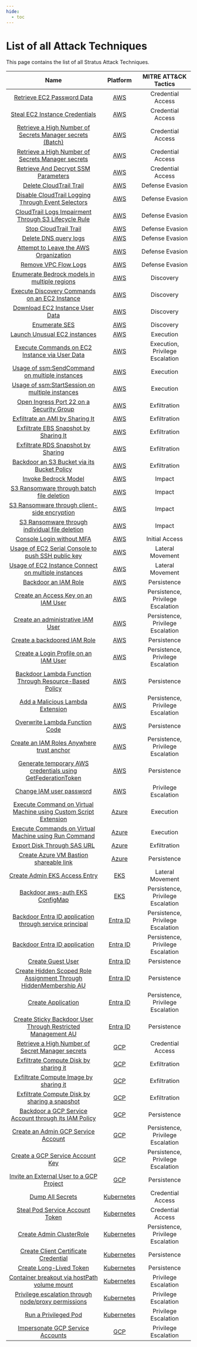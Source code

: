```yaml
---
hide:
  - toc
---
```


# List of all Attack Techniques

This page contains the list of all Stratus Attack Techniques.

| Name   | Platform | MITRE ATT&CK Tactics |
| :----: | :------: | :------------------: |
| [Retrieve EC2 Password Data](./AWS/aws.credential-access.ec2-get-password-data.md) | [AWS](./AWS/index.md) | Credential Access |
| [Steal EC2 Instance Credentials](./AWS/aws.credential-access.ec2-steal-instance-credentials.md) | [AWS](./AWS/index.md) | Credential Access |
| [Retrieve a High Number of Secrets Manager secrets (Batch)](./AWS/aws.credential-access.secretsmanager-batch-retrieve-secrets.md) | [AWS](./AWS/index.md) | Credential Access |
| [Retrieve a High Number of Secrets Manager secrets](./AWS/aws.credential-access.secretsmanager-retrieve-secrets.md) | [AWS](./AWS/index.md) | Credential Access |
| [Retrieve And Decrypt SSM Parameters](./AWS/aws.credential-access.ssm-retrieve-securestring-parameters.md) | [AWS](./AWS/index.md) | Credential Access |
| [Delete CloudTrail Trail](./AWS/aws.defense-evasion.cloudtrail-delete.md) | [AWS](./AWS/index.md) | Defense Evasion |
| [Disable CloudTrail Logging Through Event Selectors](./AWS/aws.defense-evasion.cloudtrail-event-selectors.md) | [AWS](./AWS/index.md) | Defense Evasion |
| [CloudTrail Logs Impairment Through S3 Lifecycle Rule](./AWS/aws.defense-evasion.cloudtrail-lifecycle-rule.md) | [AWS](./AWS/index.md) | Defense Evasion |
| [Stop CloudTrail Trail](./AWS/aws.defense-evasion.cloudtrail-stop.md) | [AWS](./AWS/index.md) | Defense Evasion |
| [Delete DNS query logs](./AWS/aws.defense-evasion.dns-delete-logs.md) | [AWS](./AWS/index.md) | Defense Evasion |
| [Attempt to Leave the AWS Organization](./AWS/aws.defense-evasion.organizations-leave.md) | [AWS](./AWS/index.md) | Defense Evasion |
| [Remove VPC Flow Logs](./AWS/aws.defense-evasion.vpc-remove-flow-logs.md) | [AWS](./AWS/index.md) | Defense Evasion |
| [Enumerate Bedrock models in multiple regions](./AWS/aws.discovery.bedrock-enumerate-models-multiple-regions.md) | [AWS](./AWS/index.md) | Discovery |
| [Execute Discovery Commands on an EC2 Instance](./AWS/aws.discovery.ec2-enumerate-from-instance.md) | [AWS](./AWS/index.md) | Discovery |
| [Download EC2 Instance User Data](./AWS/aws.discovery.ec2-download-user-data.md) | [AWS](./AWS/index.md) | Discovery |
| [Enumerate SES](./AWS/aws.discovery.ses-enumerate.md) | [AWS](./AWS/index.md) | Discovery |
| [Launch Unusual EC2 instances](./AWS/aws.execution.ec2-launch-unusual-instances.md) | [AWS](./AWS/index.md) | Execution |
| [Execute Commands on EC2 Instance via User Data](./AWS/aws.execution.ec2-user-data.md) | [AWS](./AWS/index.md) | Execution, Privilege Escalation |
| [Usage of ssm:SendCommand on multiple instances](./AWS/aws.execution.ssm-send-command.md) | [AWS](./AWS/index.md) | Execution |
| [Usage of ssm:StartSession on multiple instances](./AWS/aws.execution.ssm-start-session.md) | [AWS](./AWS/index.md) | Execution |
| [Open Ingress Port 22 on a Security Group](./AWS/aws.exfiltration.ec2-security-group-open-port-22-ingress.md) | [AWS](./AWS/index.md) | Exfiltration |
| [Exfiltrate an AMI by Sharing It](./AWS/aws.exfiltration.ec2-share-ami.md) | [AWS](./AWS/index.md) | Exfiltration |
| [Exfiltrate EBS Snapshot by Sharing It](./AWS/aws.exfiltration.ec2-share-ebs-snapshot.md) | [AWS](./AWS/index.md) | Exfiltration |
| [Exfiltrate RDS Snapshot by Sharing](./AWS/aws.exfiltration.rds-share-snapshot.md) | [AWS](./AWS/index.md) | Exfiltration |
| [Backdoor an S3 Bucket via its Bucket Policy](./AWS/aws.exfiltration.s3-backdoor-bucket-policy.md) | [AWS](./AWS/index.md) | Exfiltration |
| [Invoke Bedrock Model](./AWS/aws.impact.bedrock-invoke-model.md) | [AWS](./AWS/index.md) | Impact |
| [S3 Ransomware through batch file deletion](./AWS/aws.impact.s3-ransomware-batch-deletion.md) | [AWS](./AWS/index.md) | Impact |
| [S3 Ransomware through client-side encryption](./AWS/aws.impact.s3-ransomware-client-side-encryption.md) | [AWS](./AWS/index.md) | Impact |
| [S3 Ransomware through individual file deletion](./AWS/aws.impact.s3-ransomware-individual-deletion.md) | [AWS](./AWS/index.md) | Impact |
| [Console Login without MFA](./AWS/aws.initial-access.console-login-without-mfa.md) | [AWS](./AWS/index.md) | Initial Access |
| [Usage of EC2 Serial Console to push SSH public key](./AWS/aws.lateral-movement.ec2-serial-console-send-ssh-public-key.md) | [AWS](./AWS/index.md) | Lateral Movement |
| [Usage of EC2 Instance Connect on multiple instances](./AWS/aws.lateral-movement.ec2-instance-connect.md) | [AWS](./AWS/index.md) | Lateral Movement |
| [Backdoor an IAM Role](./AWS/aws.persistence.iam-backdoor-role.md) | [AWS](./AWS/index.md) | Persistence |
| [Create an Access Key on an IAM User](./AWS/aws.persistence.iam-backdoor-user.md) | [AWS](./AWS/index.md) | Persistence, Privilege Escalation |
| [Create an administrative IAM User](./AWS/aws.persistence.iam-create-admin-user.md) | [AWS](./AWS/index.md) | Persistence, Privilege Escalation |
| [Create a backdoored IAM Role](./AWS/aws.persistence.iam-create-backdoor-role.md) | [AWS](./AWS/index.md) | Persistence |
| [Create a Login Profile on an IAM User](./AWS/aws.persistence.iam-create-user-login-profile.md) | [AWS](./AWS/index.md) | Persistence, Privilege Escalation |
| [Backdoor Lambda Function Through Resource-Based Policy](./AWS/aws.persistence.lambda-backdoor-function.md) | [AWS](./AWS/index.md) | Persistence |
| [Add a Malicious Lambda Extension](./AWS/aws.persistence.lambda-layer-extension.md) | [AWS](./AWS/index.md) | Persistence, Privilege Escalation |
| [Overwrite Lambda Function Code](./AWS/aws.persistence.lambda-overwrite-code.md) | [AWS](./AWS/index.md) | Persistence |
| [Create an IAM Roles Anywhere trust anchor](./AWS/aws.persistence.rolesanywhere-create-trust-anchor.md) | [AWS](./AWS/index.md) | Persistence, Privilege Escalation |
| [Generate temporary AWS credentials using GetFederationToken](./AWS/aws.persistence.sts-federation-token.md) | [AWS](./AWS/index.md) | Persistence |
| [Change IAM user password](./AWS/aws.privilege-escalation.iam-update-user-login-profile.md) | [AWS](./AWS/index.md) | Privilege Escalation |
| [Execute Command on Virtual Machine using Custom Script Extension](./azure/azure.execution.vm-custom-script-extension.md) | [Azure](./azure/index.md) | Execution |
| [Execute Commands on Virtual Machine using Run Command](./azure/azure.execution.vm-run-command.md) | [Azure](./azure/index.md) | Execution |
| [Export Disk Through SAS URL](./azure/azure.exfiltration.disk-export.md) | [Azure](./azure/index.md) | Exfiltration |
| [Create Azure VM Bastion shareable link](./azure/azure.persistence.create-bastion-shareable-link.md) | [Azure](./azure/index.md) | Persistence |
| [Create Admin EKS Access Entry](./EKS/eks.lateral-movement.create-access-entry.md) | [EKS](./EKS/index.md) | Lateral Movement |
| [Backdoor aws-auth EKS ConfigMap](./EKS/eks.persistence.backdoor-aws-auth-configmap.md) | [EKS](./EKS/index.md) | Persistence, Privilege Escalation |
| [Backdoor Entra ID application through service principal](./entra-id/entra-id.persistence.backdoor-application-sp.md) | [Entra ID](./entra-id/index.md) | Persistence, Privilege Escalation |
| [Backdoor Entra ID application](./entra-id/entra-id.persistence.backdoor-application.md) | [Entra ID](./entra-id/index.md) | Persistence, Privilege Escalation |
| [Create Guest User](./entra-id/entra-id.persistence.guest-user.md) | [Entra ID](./entra-id/index.md) | Persistence |
| [Create Hidden Scoped Role Assignment Through HiddenMembership AU](./entra-id/entra-id.persistence.hidden-au.md) | [Entra ID](./entra-id/index.md) | Persistence |
| [Create Application](./entra-id/entra-id.persistence.new-application.md) | [Entra ID](./entra-id/index.md) | Persistence, Privilege Escalation |
| [Create Sticky Backdoor User Through Restricted Management AU](./entra-id/entra-id.persistence.restricted-au.md) | [Entra ID](./entra-id/index.md) | Persistence |
| [Retrieve a High Number of Secret Manager secrets](./GCP/gcp.credential-access.secretmanager-retrieve-secrets.md) | [GCP](./GCP/index.md) | Credential Access |
| [Exfiltrate Compute Disk by sharing it](./GCP/gcp.exfiltration.share-compute-disk.md) | [GCP](./GCP/index.md) | Exfiltration |
| [Exfiltrate Compute Image by sharing it](./GCP/gcp.exfiltration.share-compute-image.md) | [GCP](./GCP/index.md) | Exfiltration |
| [Exfiltrate Compute Disk by sharing a snapshot](./GCP/gcp.exfiltration.share-compute-snapshot.md) | [GCP](./GCP/index.md) | Exfiltration |
| [Backdoor a GCP Service Account through its IAM Policy](./GCP/gcp.persistence.backdoor-service-account-policy.md) | [GCP](./GCP/index.md) | Persistence |
| [Create an Admin GCP Service Account](./GCP/gcp.persistence.create-admin-service-account.md) | [GCP](./GCP/index.md) | Persistence, Privilege Escalation |
| [Create a GCP Service Account Key](./GCP/gcp.persistence.create-service-account-key.md) | [GCP](./GCP/index.md) | Persistence, Privilege Escalation |
| [Invite an External User to a GCP Project](./GCP/gcp.persistence.invite-external-user.md) | [GCP](./GCP/index.md) | Persistence |
| [Dump All Secrets](./kubernetes/k8s.credential-access.dump-secrets.md) | [Kubernetes](./kubernetes/index.md) | Credential Access |
| [Steal Pod Service Account Token](./kubernetes/k8s.credential-access.steal-serviceaccount-token.md) | [Kubernetes](./kubernetes/index.md) | Credential Access |
| [Create Admin ClusterRole](./kubernetes/k8s.persistence.create-admin-clusterrole.md) | [Kubernetes](./kubernetes/index.md) | Persistence, Privilege Escalation |
| [Create Client Certificate Credential](./kubernetes/k8s.persistence.create-client-certificate.md) | [Kubernetes](./kubernetes/index.md) | Persistence |
| [Create Long-Lived Token](./kubernetes/k8s.persistence.create-token.md) | [Kubernetes](./kubernetes/index.md) | Persistence |
| [Container breakout via hostPath volume mount](./kubernetes/k8s.privilege-escalation.hostpath-volume.md) | [Kubernetes](./kubernetes/index.md) | Privilege Escalation |
| [Privilege escalation through node/proxy permissions](./kubernetes/k8s.privilege-escalation.nodes-proxy.md) | [Kubernetes](./kubernetes/index.md) | Privilege Escalation |
| [Run a Privileged Pod](./kubernetes/k8s.privilege-escalation.privileged-pod.md) | [Kubernetes](./kubernetes/index.md) | Privilege Escalation |
| [Impersonate GCP Service Accounts](./GCP/gcp.privilege-escalation.impersonate-service-accounts.md) | [GCP](./GCP/index.md) | Privilege Escalation |
